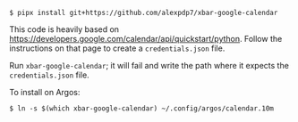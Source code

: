 ```
$ pipx install git+https://github.com/alexpdp7/xbar-google-calendar
```

This code is heavily based on <https://developers.google.com/calendar/api/quickstart/python>.
Follow the instructions on that page to create a `credentials.json` file.

Run `xbar-google-calendar`; it will fail and write the path where it expects the `credentials.json` file.

To install on Argos:

```
$ ln -s $(which xbar-google-calendar) ~/.config/argos/calendar.10m
```
